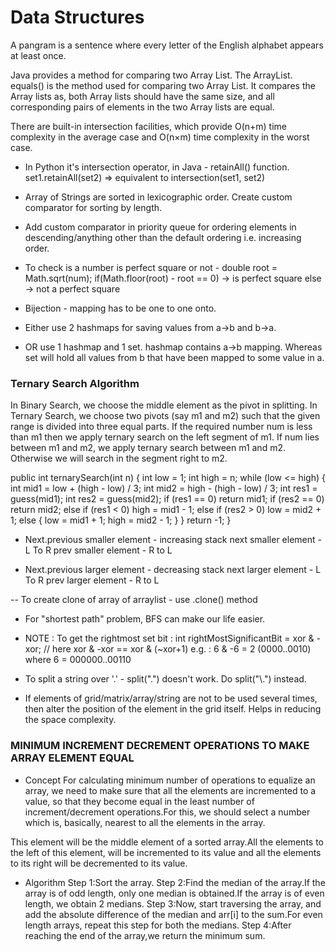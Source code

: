 # Data Structures


A pangram is a sentence where every letter of the English alphabet appears at least once.

Java provides a method for comparing two Array List. The ArrayList. equals() is the method used for comparing two Array List. It compares the Array lists as, both Array lists should have the same size, and all corresponding pairs of elements in the two Array lists are equal.

There are built-in intersection facilities, which provide O(n+m) time complexity in the average case and O(n×m) time complexity in the worst case.
- In Python it's intersection operator, in Java - retainAll() function.
set1.retainAll(set2) => equivalent to intersection(set1, set2) 


- Array of Strings are sorted in lexicographic order. Create custom comparator for sorting by length.

- Add custom comparator in priority queue for ordering elements in descending/anything other than the default ordering i.e. increasing order.

- To check is a number is perfect square or not -
	double root = Math.sqrt(num);
	if(Math.floor(root) - root == 0)  -> is perfect square
	else 							  -> not a perfect square 

- Bijection - mapping has to be one to one onto. 
- Either use 2 hashmaps for saving values from a->b and b->a.
- OR use 1 hashmap and 1 set. hashmap contains a->b mapping. Whereas set will hold all values from b that have been mapped to some value in a.

### Ternary Search Algorithm
In Binary Search, we choose the middle element as the pivot in splitting. 
In Ternary Search, we choose two pivots (say m1 and m2) such that the given range is divided into three equal parts. If the required number num is less than m1 then we apply ternary search on the left segment of m1. If num lies between m1 and m2, we apply ternary search between m1 and m2. Otherwise we will search in the segment right to m2.

public int ternarySearch(int n) {
    int low = 1;
    int high = n;
    while (low <= high) {
        int mid1 = low + (high - low) / 3;
        int mid2 = high - (high - low) / 3;
        int res1 = guess(mid1);
        int res2 = guess(mid2);
        if (res1 == 0)
            return mid1;
        if (res2 == 0)
            return mid2;
        else if (res1 < 0)
            high = mid1 - 1;
        else if (res2 > 0)
            low = mid2 + 1;
        else {
            low = mid1 + 1;
            high = mid2 - 1;
        }
    }
    return -1;
} 

- Next.previous smaller element - increasing stack
next smaller element - L To R
prev smaller element - R to L


- Next.previous larger element - decreasing stack
next larger element - L To R
prev larger element - R to L

-- To create clone of array of arraylist - use .clone() method

- For "shortest path" problem, BFS can make our life easier.


- NOTE : To get the rightmost set bit : 
int rightMostSignificantBit = xor & -xor;       // here xor & -xor == xor & (~xor+1)
e.g. : 6 & -6 = 2 (0000..0010) where 6 = 000000..00110 

- To split a string over '.' - split(".") doesn't work. Do split("\\.") instead.

 - If elements of grid/matrix/array/string are not to be used several times, then alter the position of the element in the grid 
    itself. Helps in reducing the space complexity.

### MINIMUM INCREMENT DECREMENT OPERATIONS TO MAKE ARRAY ELEMENT EQUAL
 - Concept
For calculating minimum number of operations to equalize an array, we need to make sure that all the elements are incremented to a value, so that they become equal in the least number of increment/decrement operations.For this, we should select a number which is, basically, nearest to all the elements in the array.

This element will be the middle element of a sorted array.All the elements to the left of this element, will be incremented to its value and all the elements to its right will be decremented to its value.

- Algorithm
Step 1:Sort the array.
Step 2:Find the median of the array.If the array is of odd length, only one median is obtained.If the array is of even length, we obtain 2 medians.
Step 3:Now, start traversing the array, and add the absolute difference of the median and arr[i] to the sum.For even length arrays, repeat this step for both the medians.
Step 4:After reaching the end of the array,we return the minimum sum.